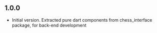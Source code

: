 ## 1.0.0

- Initial version. Extracted pure dart components from chess_interface package, for back-end development
